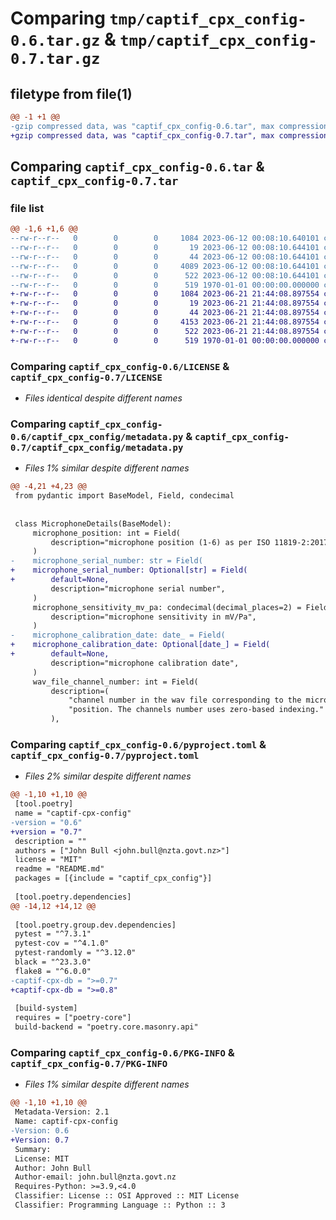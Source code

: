 # Comparing `tmp/captif_cpx_config-0.6.tar.gz` & `tmp/captif_cpx_config-0.7.tar.gz`

## filetype from file(1)

```diff
@@ -1 +1 @@
-gzip compressed data, was "captif_cpx_config-0.6.tar", max compression
+gzip compressed data, was "captif_cpx_config-0.7.tar", max compression
```

## Comparing `captif_cpx_config-0.6.tar` & `captif_cpx_config-0.7.tar`

### file list

```diff
@@ -1,6 +1,6 @@
--rw-r--r--   0        0        0     1084 2023-06-12 00:08:10.640101 captif_cpx_config-0.6/LICENSE
--rw-r--r--   0        0        0       19 2023-06-12 00:08:10.644101 captif_cpx_config-0.6/README.md
--rw-r--r--   0        0        0       44 2023-06-12 00:08:10.644101 captif_cpx_config-0.6/captif_cpx_config/__init__.py
--rw-r--r--   0        0        0     4089 2023-06-12 00:08:10.644101 captif_cpx_config-0.6/captif_cpx_config/metadata.py
--rw-r--r--   0        0        0      522 2023-06-12 00:08:10.644101 captif_cpx_config-0.6/pyproject.toml
--rw-r--r--   0        0        0      519 1970-01-01 00:00:00.000000 captif_cpx_config-0.6/PKG-INFO
+-rw-r--r--   0        0        0     1084 2023-06-21 21:44:08.897554 captif_cpx_config-0.7/LICENSE
+-rw-r--r--   0        0        0       19 2023-06-21 21:44:08.897554 captif_cpx_config-0.7/README.md
+-rw-r--r--   0        0        0       44 2023-06-21 21:44:08.897554 captif_cpx_config-0.7/captif_cpx_config/__init__.py
+-rw-r--r--   0        0        0     4153 2023-06-21 21:44:08.897554 captif_cpx_config-0.7/captif_cpx_config/metadata.py
+-rw-r--r--   0        0        0      522 2023-06-21 21:44:08.897554 captif_cpx_config-0.7/pyproject.toml
+-rw-r--r--   0        0        0      519 1970-01-01 00:00:00.000000 captif_cpx_config-0.7/PKG-INFO
```

### Comparing `captif_cpx_config-0.6/LICENSE` & `captif_cpx_config-0.7/LICENSE`

 * *Files identical despite different names*

### Comparing `captif_cpx_config-0.6/captif_cpx_config/metadata.py` & `captif_cpx_config-0.7/captif_cpx_config/metadata.py`

 * *Files 1% similar despite different names*

```diff
@@ -4,21 +4,23 @@
 from pydantic import BaseModel, Field, condecimal
 
 
 class MicrophoneDetails(BaseModel):
     microphone_position: int = Field(
         description="microphone position (1-6) as per ISO 11819-2:2017",
     )
-    microphone_serial_number: str = Field(
+    microphone_serial_number: Optional[str] = Field(
+        default=None,
         description="microphone serial number",
     )
     microphone_sensitivity_mv_pa: condecimal(decimal_places=2) = Field(
         description="microphone sensitivity in mV/Pa",
     )
-    microphone_calibration_date: date_ = Field(
+    microphone_calibration_date: Optional[date_] = Field(
+        default=None,
         description="microphone calibration date",
     )
     wav_file_channel_number: int = Field(
         description=(
             "channel number in the wav file corresponding to the microphone "
             "position. The channels number uses zero-based indexing."
         ),
```

### Comparing `captif_cpx_config-0.6/pyproject.toml` & `captif_cpx_config-0.7/pyproject.toml`

 * *Files 2% similar despite different names*

```diff
@@ -1,10 +1,10 @@
 [tool.poetry]
 name = "captif-cpx-config"
-version = "0.6"
+version = "0.7"
 description = ""
 authors = ["John Bull <john.bull@nzta.govt.nz>"]
 license = "MIT"
 readme = "README.md"
 packages = [{include = "captif_cpx_config"}]
 
 [tool.poetry.dependencies]
@@ -14,12 +14,12 @@
 
 [tool.poetry.group.dev.dependencies]
 pytest = "^7.3.1"
 pytest-cov = "^4.1.0"
 pytest-randomly = "^3.12.0"
 black = "^23.3.0"
 flake8 = "^6.0.0"
-captif-cpx-db = ">=0.7"
+captif-cpx-db = ">=0.8"
 
 [build-system]
 requires = ["poetry-core"]
 build-backend = "poetry.core.masonry.api"
```

### Comparing `captif_cpx_config-0.6/PKG-INFO` & `captif_cpx_config-0.7/PKG-INFO`

 * *Files 1% similar despite different names*

```diff
@@ -1,10 +1,10 @@
 Metadata-Version: 2.1
 Name: captif-cpx-config
-Version: 0.6
+Version: 0.7
 Summary: 
 License: MIT
 Author: John Bull
 Author-email: john.bull@nzta.govt.nz
 Requires-Python: >=3.9,<4.0
 Classifier: License :: OSI Approved :: MIT License
 Classifier: Programming Language :: Python :: 3
```

